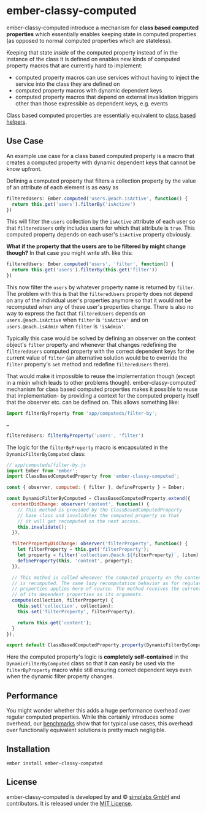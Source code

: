 # ember-classy-computed

ember-classy-computed introduce a mechanism for __class based computed
properties__ which essentially enables keeping state in computed properties
(as opposed to normal computed properties which are stateless).

Keeping that state *inside* of the computed property instead of in the instance
of the class it is defined on enables new kinds of computed property macros
that are currently hard to implement:

* computed property macros can use services without having to inject the
  service into the class they are defined on
* computed property macros with dynamic dependent keys
* computed property macros that depend on external invalidation triggers
  other than those expressible as dependent keys, e.g. events

Class based computed properties are essentially equivalent to
[class based helpers](http://guides.emberjs.com/v2.11.0/templates/writing-helpers/#toc_class-based-helpers).

## Use Case

An example use case for a class based computed property is a macro that creates
a computed property with dynamic dependent keys that cannot be know upfront.

Defining a computed property that filters a collection property by the value of
an attribute of each element is as easy as

```js
filteredUsers: Ember.computed('users.@each.isActive', function() {
  return this.get('users').filterBy('isActive')
})
```

This will filter the `users` collection by the `isActive` attribute of each
user so that `filteredUsers` only includes users for which that attribute is
`true`. This computed property depends on each user's `isActive` property
obviously.

__What if the property that the users are to be filtered by might change
though?__ In that case you might write sth. like this:

```js
filteredUsers: Ember.computed('users', 'filter', function() {
  return this.get('users').filterBy(this.get('filter'))
})
```

This now filter the `users` by whatever property name is returned by `filter`.
The problem with this is that the `filteredUsers` property does not depend on any
of the individual user's properties anymore so that it would not be recomputed
when any of these user's properties change. There is also no way to express the
fact that `filteredUsers` depends on `users.@each.isActive` when `filter` is
`'isActive'` and on `users.@each.isAdmin` when `filter` is `'isAdmin'`.

Typically this case would be solved by defining an observer on the context
object's `filter` property and whenever that changes redefining the
`filteredUsers` computed property with the correct dependent keys for the current
value of `filter` (an alternative solution would be to override the `filter`
property's `set` method and redefine `filteredUsers` there).

That would make it impossible to reuse the implementation though (except in a
mixin which leads to other problems though). ember-classy-computed' mechanism
for class based computed properties makes it possible to reuse that
implementation- by providing a context for the computed property itself that
the observer etc. can be defined on. This allows something like:

```js
import filterByProperty from 'app/computeds/filter-by';

…

filteredUsers: filterByProperty('users', 'filter')
```

The logic for the `filterByProperty` macro is encapsulated in the
`DynamicFilterByComputed` class:

```js
// app/computeds/filter-by.js
import Ember from 'ember';
import ClassBasedComputedProperty from 'ember-classy-computed';

const { observer, computed: { filter }, defineProperty } = Ember;

const DynamicFilterByComputed = ClassBasedComputedProperty.extend({
  contentDidChange: observer('content', function() {
    // This method is provided by the ClassBasedComputedProperty
    // base class and invalidates the computed property so that
    // it will get recomputed on the next access.
    this.invalidate();
  }),

  filterPropertyDidChange: observer('filterProperty', function() {
    let filterProperty = this.get('filterProperty');
    let property = filter(`collection.@each.${filterProperty}`, (item) => item.get(filterProperty));
    defineProperty(this, 'content', property);
  }),

  // This method is called whenever the computed property on the context object
  // is recomputed. The same lazy recomputation behavior as for regular computed
  // properties applies here of course. The method receives the current values
  // of its dependent properties as its arguments.
  compute(collection, filterProperty) {
    this.set('collection', collection);
    this.set('filterProperty', filterProperty);

    return this.get('content');
  }
});

export default ClassBasedComputedProperty.property(DynamicFilterByComputed);
```

Here the computed property's logic is __completely self-contained__ in the
`DynamicFilterByComputed` class so that it can easily be used via the
`filterByProperty` macro while still ensuring correct dependent keys even when
the dynamic filter property changes.

## Performance

You might wonder whether this adds a huge performance overhead over regular
computed properties. While this certainly introduces some overhead, our
[benchmarks](https://github.com/simplabs/ember-classy-computed/blob/master/tests/dummy/app/components/benchmark-runner.js)
show that for typical use cases, this overhead over functionally equivalent
solutions is pretty much negligible.

## Installation

`ember install ember-classy-computed`

## License

ember-classy-computed is developed by and &copy;
[simplabs GmbH](http://simplabs.com) and contributors. It is released under the
[MIT License](LICENSE).
